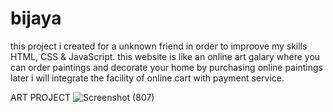 # bijaya
this project i created for a unknown friend in order to improove my skills HTML, CSS & JavaScript.
this website is like an online art galary where you can order paintings and decorate your home by purchasing online paintings later i will integrate the facility of online cart with payment service.

ART PROJECT
![Screenshot (807)](https://github.com/Anand3125/bijaya/assets/124582976/17c3266d-4a92-4198-8e58-2e1ab6b60c36)
